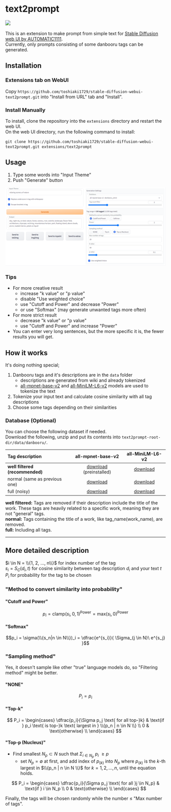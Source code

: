 # text2prompt
 ![](pic/pic0.png)

 This is an extension to make prompt from simple text for [Stable Diffusion web UI by AUTOMATIC1111](https://github.com/AUTOMATIC1111/stable-diffusion-webui).  
 Currently, only prompts consisting of some danbooru tags can be generated.

## Installation
### Extensions tab on WebUI
Copy `https://github.com/toshiaki1729/stable-diffusion-webui-text2prompt.git` into "Install from URL" tab and "Install".

### Install Manually

To install, clone the repository into the `extensions` directory and restart the web UI.  
On the web UI directory, run the following command to install:
```commandline
git clone https://github.com/toshiaki1729/stable-diffusion-webui-text2prompt.git extensions/text2prompt
```


## Usage

1. Type some words into "Input Theme"
1. Push "Generate" button

![](pic/pic1.png)



### Tips
- For more creative result
  - increase "k value" or "p value"
  - disable "Use weighted choice"
  - use "Cutoff and Power" and decrease "Power"
  - or use "Softmax" (may generate unwanted tags more often)
- For more strict result
  - decrease "k value" or "p value"
  - use "Cutoff and Power" and increase "Power"
- You can enter very long sentences, but the more specific it is, the fewer results you will get.

## How it works

 It's doing nothing special;
 
 1. Danbooru tags and it's descriptions are in the `data` folder
    - descriptions are generated from wiki and already tokenized
    - [all-mpnet-base-v2](https://huggingface.co/sentence-transformers/all-mpnet-base-v2) and [all-MiniLM-L6-v2](https://huggingface.co/sentence-transformers/all-MiniLM-L6-v2) models are used to tokenize the text
 1. Tokenize your input text and calculate cosine similarity with all tag descriptions
 1. Choose some tags depending on their similarities


### Database (Optional)

You can choose the following dataset if needed.  
Download the following, unzip and put its contents into `text2prompt-root-dir/data/danbooru/`.

|Tag description|all-mpnet-base-v2|all-MiniLM-L6-v2|
|:---|:---:|:---:|
|**well filtered (recommended)**|[download](https://github.com/toshiaki1729/stable-diffusion-webui-text2prompt/releases/download/danbooru-database-v1.0.0/danbooru_strict_all-mpnet-base-v2.zip) (preinstalled)|[download](https://github.com/toshiaki1729/stable-diffusion-webui-text2prompt/releases/download/danbooru-database-v1.0.0/danbooru_strict_all-MiniLM-L6-v2.zip)|
|normal (same as previous one)|[download](https://github.com/toshiaki1729/stable-diffusion-webui-text2prompt/releases/download/danbooru-database-v1.0.0/danbooru_normal_all-mpnet-base-v2.zip)|[download](https://github.com/toshiaki1729/stable-diffusion-webui-text2prompt/releases/download/danbooru-database-v1.0.0/danbooru_normal_all-MiniLM-L6-v2.zip)|
|full (noisy)|[download](https://github.com/toshiaki1729/stable-diffusion-webui-text2prompt/releases/download/danbooru-database-v1.0.0/danbooru_full_all-mpnet-base-v2.zip)|[download](https://github.com/toshiaki1729/stable-diffusion-webui-text2prompt/releases/download/danbooru-database-v1.0.0/danbooru_full_all-MiniLM-L6-v2.zip)|
 
**well filtered:** Tags are removed if their description include the title of the work. These tags are heavily related to a specific work, meaning they are not "general" tags.  
**normal:** Tags containing the title of a work, like tag_name(work_name), are removed.  
**full:** Including all tags.
 
---

## More detailed description
 $i \in N = \\{1, 2, ..., n\\}$ for index number of the tag  
 $s_i = S_C(d_i, t)$  for cosine similarity between tag description $d_i$ and your text $t$
 $P_i$ for probability for the tag to be chosen

 ### "Method to convert similarity into probability"
 #### "Cutoff and Power"
 
 $$p_i = \text{clamp}(s_i, 0, 1)^{\text{Power}} = \text{max}(s_i, 0)^{\text{Power}}$$

 #### "Softmax"
 
 $$p_i = \sigma(\\{s_n|n \in N\\})_i = \dfrac{e^{s_i}}{ \Sigma_{j \in N}\ e^{s_j} }$$

 ### "Sampling method"
 Yes, it doesn't sample like other "true" language models do, so "Filtering method" might be better.
 
 #### "NONE"

 $$P_i = p_i$$

 #### "Top-k"

 $$
 P_i = \begin{cases} 
 \dfrac{p_i}{\Sigma p_j \text{ for all top-}k} & \text{if } p_i \text{ is top-}k \text{ largest in } \\{p_n | n \in N \\} \\
 0 & \text{otherwise} \\
 \end{cases}
 $$

 #### "Top-p (Nucleus)"
 - Find smallest $N_p \subset N$ such that $\Sigma_{i \in N_p}\ p_i\ \geq p$
   - set $N_p=\emptyset$ at first, and add index of $p_{(k)}$ into $N_p$ where $p_{(k)}$ is the $k$-th largest in $\\{p_n | n \in N \\}$ for $k = 1, 2, ..., n$, until the equation holds.

$$
P_i = \begin{cases} 
\dfrac{p_i}{\Sigma p_j \text{ for all }j \in N_p} & \text{if } i \in N_p \\
0 & \text{otherwise} \\
\end{cases}
$$

Finally, the tags will be chosen randomly while the number $\leq$ "Max number of tags".
